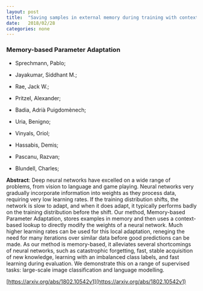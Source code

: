 ```yaml
---
layout: post
title:  "Saving samples in external memory during training with context-based lookup"
date:   2018/02/28
categories: none
---
```




  



### Memory-based Parameter Adaptation



* Sprechmann, Pablo; 

* Jayakumar, Siddhant M.; 

* Rae, Jack W.; 

* Pritzel, Alexander; 

* Badia, Adrià Puigdomènech; 

* Uria, Benigno; 

* Vinyals, Oriol; 

* Hassabis, Demis; 

* Pascanu, Razvan; 

* Blundell, Charles; 





**Abstract**:  Deep neural networks have excelled on a wide range of problems, from vision to language and game playing. Neural networks very gradually incorporate information into weights as they process data, requiring very low learning rates. If the training distribution shifts, the network is slow to adapt, and when it does adapt, it typically performs badly on the training distribution before the shift. Our method, Memory-based Parameter Adaptation, stores examples in memory and then uses a context-based lookup to directly modify the weights of a neural network. Much higher learning rates can be used for this local adaptation, reneging the need for many iterations over similar data before good predictions can be made. As our method is memory-based, it alleviates several shortcomings of neural networks, such as catastrophic forgetting, fast, stable acquisition of new knowledge, learning with an imbalanced class labels, and fast learning during evaluation. We demonstrate this on a range of supervised tasks: large-scale image classification and language modelling. 



 [https://arxiv.org/abs/1802.10542v1](https://arxiv.org/abs/1802.10542v1) 

